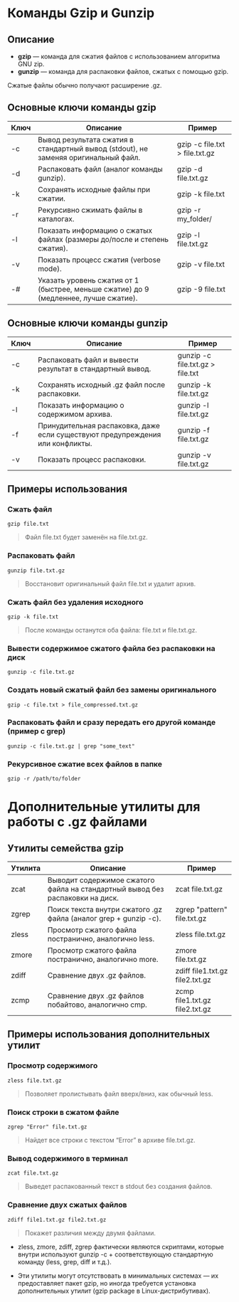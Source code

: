 # **Команды Gzip и Gunzip**

## **Описание**
- **gzip** — команда для сжатия файлов с использованием алгоритма GNU zip.
- **gunzip** — команда для распаковки файлов, сжатых с помощью gzip.

Сжатые файлы обычно получают расширение .gz.

## **Основные ключи команды gzip**

|**Ключ**|**Описание**|**Пример**|
|---|---|---|
|-c|Вывод результата сжатия в стандартный вывод (stdout), не заменяя оригинальный файл.|gzip -c file.txt > file.txt.gz|
|-d|Распаковать файл (аналог команды gunzip).|gzip -d file.txt.gz|
|-k|Сохранять исходные файлы при сжатии.|gzip -k file.txt|
|-r|Рекурсивно сжимать файлы в каталогах.|gzip -r my_folder/|
|-l|Показать информацию о сжатых файлах (размеры до/после и степень сжатия).|gzip -l file.txt.gz|
|-v|Показать процесс сжатия (verbose mode).|gzip -v file.txt|
|-#|Указать уровень сжатия от 1 (быстрее, меньше сжатие) до 9 (медленнее, лучше сжатие).|gzip -9 file.txt|

## **Основные ключи команды gunzip**

|**Ключ**|**Описание**|**Пример**|
|---|---|---|
|-c|Распаковать файл и вывести результат в стандартный вывод.|gunzip -c file.txt.gz > file.txt|
|-k|Сохранять исходный .gz файл после распаковки.|gunzip -k file.txt.gz|
|-l|Показать информацию о содержимом архива.|gunzip -l file.txt.gz|
|-f|Принудительная распаковка, даже если существуют предупреждения или конфликты.|gunzip -f file.txt.gz|
|-v|Показать процесс распаковки.|gunzip -v file.txt.gz|

## **Примеры использования**

### **Сжать файл**
```
gzip file.txt
```
> Файл file.txt будет заменён на file.txt.gz.

### **Распаковать файл**
```
gunzip file.txt.gz
```
> Восстановит оригинальный файл file.txt и удалит архив.

### **Сжать файл без удаления исходного**
```
gzip -k file.txt
```
> После команды останутся оба файла: file.txt и file.txt.gz.

### **Вывести содержимое сжатого файла без распаковки на диск**
```
gunzip -c file.txt.gz
```

### **Создать новый сжатый файл без замены оригинального**
```
gzip -c file.txt > file_compressed.txt.gz
```

### **Распаковать файл и сразу передать его другой команде (пример с grep)**
```
gunzip -c file.txt.gz | grep "some_text"
```

### **Рекурсивное сжатие всех файлов в папке**
```
gzip -r /path/to/folder
```

# **Дополнительные утилиты для работы с .gz файлами**

## **Утилиты семейства gzip**

|**Утилита**|**Описание**|**Пример**|
|---|---|---|
|zcat|Выводит содержимое сжатого файла на стандартный вывод без распаковки на диск.|zcat file.txt.gz|
|zgrep|Поиск текста внутри сжатого .gz файла (аналог grep + gunzip -c).|zgrep "pattern" file.txt.gz|
|zless|Просмотр сжатого файла постранично, аналогично less.|zless file.txt.gz|
|zmore|Просмотр сжатого файла постранично, аналогично more.|zmore file.txt.gz|
|zdiff|Сравнение двух .gz файлов.|zdiff file1.txt.gz file2.txt.gz|
|zcmp|Сравнение двух .gz файлов побайтово, аналогично cmp.|zcmp file1.txt.gz file2.txt.gz|

## **Примеры использования дополнительных утилит**

### **Просмотр содержимого** 
```
zless file.txt.gz
```
> Позволяет пролистывать файл вверх/вниз, как обычный less.

### **Поиск строки в сжатом файле**
```
zgrep "Error" file.txt.gz
```
> Найдет все строки с текстом “Error” в архиве file.txt.gz.

### **Вывод содержимого в терминал**
```
zcat file.txt.gz
```
> Выведет распакованный текст в stdout без создания файлов.

### **Сравнение двух сжатых файлов**
```
zdiff file1.txt.gz file2.txt.gz
```
> Покажет различия между двумя файлами.

- zless, zmore, zdiff, zgrep фактически являются скриптами, которые внутри используют gunzip -c + соответствующую стандартную команду (less, grep, diff и т.д.).
    
- Эти утилиты могут отсутствовать в минимальных системах — их предоставляет пакет gzip, но иногда требуется установка дополнительных утилит (gzip package в Linux-дистрибутивах).
